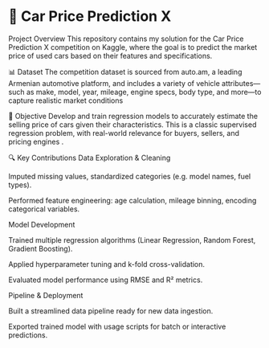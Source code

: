 
# 🚗 Car Price Prediction X

Project Overview
This repository contains my solution for the Car Price Prediction X competition on Kaggle, where the goal is to predict the market price of used cars based on their features and specifications.

📊 Dataset
The competition dataset is sourced from auto.am, a leading Armenian automotive platform, and includes a variety of vehicle attributes—such as make, model, year, mileage, engine specs, body type, and more—to capture realistic market conditions 


🎯 Objective
Develop and train regression models to accurately estimate the selling price of cars given their characteristics. This is a classic supervised regression problem, with real-world relevance for buyers, sellers, and pricing engines .

🔍 Key Contributions
Data Exploration & Cleaning

Imputed missing values, standardized categories (e.g. model names, fuel types).

Performed feature engineering: age calculation, mileage binning, encoding categorical variables.

Model Development

Trained multiple regression algorithms (Linear Regression, Random Forest, Gradient Boosting).

Applied hyperparameter tuning and k-fold cross-validation.

Evaluated model performance using RMSE and R² metrics.

Pipeline & Deployment

Built a streamlined data pipeline ready for new data ingestion.

Exported trained model with usage scripts for batch or interactive predictions.
